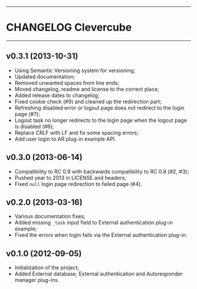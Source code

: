 ------------------------------------------------------------------------
CHANGELOG Clevercube
========================================================================
------------------------------------------------------------------------

v0.3.1 (2013-10-31)
-------------------

- Using Semantic Versioning system for versioning;
- Updated documentation;
- Removed unwanted spaces from line ends;
- Moved changelog, readme and license to the correct place;
- Added release dates to changelog;
- Fixed cookie check (#9) and cleaned up the redirection part;
- Refreshing disabled error or logout page does not redirect to the
  login page (#7);
- Logout task no longer redirects to the login page when the logout page
  is disabled (#6);
- Replace CRLF with LF and fix some spacing errors;
- Add user login to AR plug-in example API.

v0.3.0 (2013-06-14)
-------------------

- Compatibility to RC 0.9 with backwards compatibility to
  RC 0.8 (#2, #3);
- Pushed year to 2013 in LICENSE and headers;
- Fixed `null` login page redirection to failed page (#4).

v0.2.0 (2013-03-16)
-------------------

- Various documentation fixes;
- Added missing `_task` input field to External authentication plug-in
  example;
- Fixed the errors when login fails via the External authentication
  plug-in.

v0.1.0 (2012-09-05)
-------------------

- Initialization of the project;
- Added External database, External authentication and Autoresponder
  manager plug-ins.
